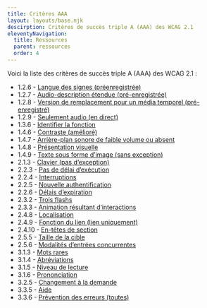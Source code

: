 ```yaml
---
title: Critères AAA
layout: layouts/base.njk
descirption: Critères de succès triple A (AAA) des WCAG 2.1
eleventyNavigation:
  title: Ressources
  parent: ressources
  order: 4
---
```


Voici la liste des critères de succès triple A (AAA) des WCAG 2.1 :

* 1.2.6 - <a href="https://www.w3.org/Translations/WCAG21-fr/#sign-language-prerecorded" target="_blank" title="Langue des signes (préenregistrée) - nouvelle fenêtre">Langue des signes (préenregistrée)</a> 
* 1.2.7 - <a href="https://www.w3.org/Translations/WCAG21-fr/#extended-audio-description-prerecorded" target="_blank" title="Audio-description étendue (pré-enregistrée) - nouvelle fenêtre">Audio-description étendue (pré-enregistrée)</a> 
* 1.2.8 - <a href="https://www.w3.org/Translations/WCAG21-fr/#media-alternative-prerecorded" target="_blank" title="Version de remplacement pour un média temporel (pré-enregistré) - nouvelle fenêtre">Version de remplacement pour un média temporel (pré-enregistré)</a> 
* 1.2.9 - <a href="https://www.w3.org/Translations/WCAG21-fr/#audio-only-live" target="_blank" title="Seulement audio (en direct) - nouvelle fenêtre">Seulement audio (en direct)</a> 
* 1.3.6 - <a href="https://www.w3.org/Translations/WCAG21-fr/#identify-purpose" target="_blank" title="Identifier la fonction - nouvelle fenêtre">Identifier la fonction</a> 
* 1.4.6 - <a href="https://www.w3.org/Translations/WCAG21-fr/#contrast-enhanced" target="_blank" title="Contraste (amélioré) - nouvelle fenêtre">Contraste (amélioré)</a> 
* 1.4.7 - <a href="https://www.w3.org/Translations/WCAG21-fr/#low-or-no-background-audio" target="_blank" title="Arrière-plan sonore de faible volume ou absent< - nouvelle fenêtre">Arrière-plan sonore de faible volume ou absent</a> 
* 1.4.8 - <a href="https://www.w3.org/Translations/WCAG21-fr/#visual-presentation" target="_blank" title="Présentation visuelle - nouvelle fenêtre">Présentation visuelle</a> 
* 1.4.9 - <a href="https://www.w3.org/Translations/WCAG21-fr/#images-of-text-no-exception" target="_blank" title="Texte sous forme d’image (sans exception) - nouvelle fenêtre">Texte sous forme d’image (sans exception)</a> 
* 2.1.3 - <a href="https://www.w3.org/Translations/WCAG21-fr/#keyboard-no-exception" target="_blank" title="Clavier (pas d‘exception) - nouvelle fenêtre">Clavier (pas d‘exception)</a> 
* 2.2.3 - <a href="https://www.w3.org/Translations/WCAG21-fr/#no-timing" target="_blank" title="Pas de délai d’exécution - nouvelle fenêtre">Pas de délai d’exécution</a> 
* 2.2.4 - <a href="https://www.w3.org/Translations/WCAG21-fr/#interruptions" target="_blank" title="Interruptions - nouvelle fenêtre">Interruptions</a> 
* 2.2.5 - <a href="https://www.w3.org/Translations/WCAG21-fr/#re-authenticating" target="_blank" title="Nouvelle authentification - nouvelle fenêtre">Nouvelle authentification</a> 
* 2.2.6 - <a href="https://www.w3.org/Translations/WCAG21-fr/#timeouts" target="_blank" title="Délais d’expiration - nouvelle fenêtre">Délais d’expiration</a> 
* 2.3.2 - <a href="https://www.w3.org/Translations/WCAG21-fr/#three-flashes" target="_blank" title="Trois flashs - nouvelle fenêtre">Trois flashs</a> 
* 2.3.3 - <a href="https://www.w3.org/Translations/WCAG21-fr/#animation-from-interactions" target="_blank" title="Animation résultant d‘interactions - nouvelle fenêtre">Animation résultant d‘interactions</a> 
* 2.4.8 - <a href="https://www.w3.org/Translations/WCAG21-fr/#location" target="_blank" title="Localisation - nouvelle fenêtre">Localisation</a> 
* 2.4.9 - <a href="https://www.w3.org/Translations/WCAG21-fr/#link-purpose-link-only" target="_blank" title="Fonction du lien (lien uniquement) - nouvelle fenêtre">Fonction du lien (lien uniquement)</a> 
* 2.4.10 - <a href="https://www.w3.org/Translations/WCAG21-fr/#section-headings" target="_blank" title="En-têtes de section - nouvelle fenêtre">En-têtes de section</a> 
* 2.5.5 - <a href="https://www.w3.org/Translations/WCAG21-fr/#target-size" target="_blank" title="Taille de la cible - nouvelle fenêtre">Taille de la cible</a>
* 2.5.6 - <a href="https://www.w3.org/Translations/WCAG21-fr/#concurrent-input-mechanisms" target="_blank" title="Modalités d’entrées concurrentes - nouvelle fenêtre">Modalités d’entrées concurrentes</a>  
* 3.1.3 - <a href="https://www.w3.org/Translations/WCAG21-fr/#unusual-words" target="_blank" title="Mots rares - nouvelle fenêtre">Mots rares</a> 
* 3.1.4 - <a href="https://www.w3.org/Translations/WCAG21-fr/#abbreviations" target="_blank" title="Abréviations - nouvelle fenêtre">Abréviations</a> 
* 3.1.5 - <a href="https://www.w3.org/Translations/WCAG21-fr/#reading-level" target="_blank" title="Niveau de lecture - nouvelle fenêtre">Niveau de lecture</a> 
* 3.1.6 - <a href="https://www.w3.org/Translations/WCAG21-fr/#pronunciation" target="_blank" title="Prononciation - nouvelle fenêtre">Prononciation</a> 
* 3.2.5 - <a href="https://www.w3.org/Translations/WCAG21-fr/#change-on-request" target="_blank" title="Changement à la demande - nouvelle fenêtre">Changement à la demande</a> 
* 3.3.5 - <a href="https://www.w3.org/Translations/WCAG21-fr/#help" target="_blank" title="Aide - nouvelle fenêtre">Aide</a> 
* 3.3.6 - <a href="https://www.w3.org/Translations/WCAG21-fr/#error-prevention-all" target="_blank" title="Prévention des erreurs (toutes) - nouvelle fenêtre">Prévention des erreurs (toutes)</a> 
